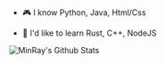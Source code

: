 - 🎮 I know Python, Java, Html/Css

- 🎉 I'd like to learn Rust, C++, NodeJS

<img align="center" alt="MinRay's Github Stats" src="https://github-readme-stats.vercel.app/api/top-langs/?username=minraydev&show_icons=true&theme=radical" />

